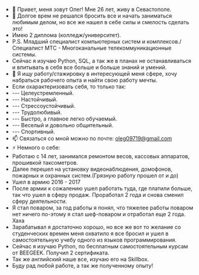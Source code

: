 - 👋 Привет, меня зовут Олег! Мне 26 лет, живу в Севастополе.
- 👀 Долгое врем не решался бросить все и начать заниматься любимым делом, но все же нашел в себе силы и смелость сделать это!
- Имею 2 диплома (колледж/университет).
- P.S. Младший специалист компьютерных систем и комплексов./ Специалист МТС - Многоканальные телекоммуникационные системы.
- Сейчас я изучаю Python, SQL, а так же в планах не останавливаться и впитывать в себя все больше и больше знаний и умений.
- 💞️ Я ищу работу/стажировку в интересующей меня сфере, хочу набраться рабочего опыта и найти свою работу мечты.
- Если охарактеризовать себя, то только так:
- --- Целеустремленный.
- --- Настойчивый.
- --- Стрессоустойчивый.
- --- Трудолюбивый.
- --- Быстро, а главное легко обучаемый.
- --- Веселый и довольно общительный.
- --- Спортивный.
- 📫 Связаться со мной можно по почте: oleg09719@gmail.com
- ⚡ Немного о себе:
- Работаю с 14 лет, занимался ремонтом весов, кассовых аппаратов, прошивкой таксометров.
- Далее перешел на установку видеонаблюдения, домофонов, пожарных и охранных систем.(Грязную работу прошел от и до)
- Ушел в армию 2016 - 2017
- После армии к сожалению ушел работать туда, где платили больше, так что ушел в сферу продаж. Проработал 2 года и снова сменил сферу деятельности.
- Я стал поваром, за год работы я понял, что тяжелее работы поваром нет ничего по-этому я стал шеф-поваром и отработал еще 2 года. Хаха
- Зарабатывал я достаточно хорошо, но все же вот то желание со студенческих времен меня охватило я все бросил и ушел в самостоятельную учебу одного из языков программирования.
- Сейчас я изучаю Python, по бесплатным самостоятельным курсам от BEEGEEK. Получил 2 сертификата.
- Так же английский наше все, изучаю его на Skillbox.
- Буду рад любой работе, а так же полученному опыту!

<!---
KslnOx/KslnOx is a ✨ special ✨ repository because its `README.md` (this file) appears on your GitHub profile.
You can click the Preview link to take a look at your changes.
--->
